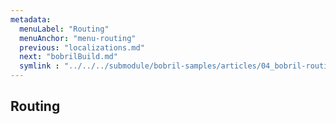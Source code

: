 ```yaml
---
metadata:
  menuLabel: "Routing"
  menuAnchor: "menu-routing"
  previous: "localizations.md"
  next: "bobrilBuild.md"
  symlink : "../../../submodule/bobril-samples/articles/04_bobril-routing.md"
---
```


<h2 id="menu-routing">Routing</h2>
